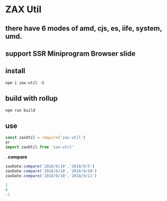 # ZAX Util
## there have 6 modes of amd, cjs, es, iife, system, umd. 
## support SSR Miniprogram Browser slide

## install

``` base
npm i zax-util -S
```

## build with rollup

``` base
npm run build
```

## use

``` javascript 
const zaxUtil = require('zax-util')
or
import zaxUtil from 'zax-util'
```


. **compare**
``` javascript
zaxDate.compare('2018/9/10','2018/9/5')
zaxDate.compare('2018/9/10','2018/9/10')
zaxDate.compare('2018/9/10','2018/9/11')
```

``` javascript
1
0
-1
```
 